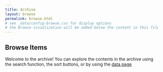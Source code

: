 ```yaml
---
title: Archive
layout: browse
permalink: browse.html
# see _data/config-browse.csv for display options
# the Browse visualization will be added below the content in this file
---
```


## Browse Items
Welcome to the archive! You can explore the contents in the archive using the search function, the sort buttons, or by using the [data page](data.html)